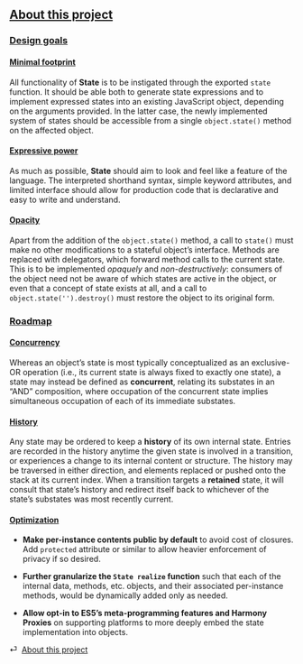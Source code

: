 ## [About this project](#about)

<div class="local-toc"></div>

### [Design goals](#about--design-goals)

#### [Minimal footprint](#about--design-goals--minimal-footprint)

All functionality of **State** is to be instigated through the exported `state` function. It should be able both to generate state expressions and to implement expressed states into an existing JavaScript object, depending on the arguments provided. In the latter case, the newly implemented system of states should be accessible from a single `object.state()` method on the affected object.

#### [Expressive power](#about--design-goals--expressive-power)

As much as possible, **State** should aim to look and feel like a feature of the language. The interpreted shorthand syntax, simple keyword attributes, and limited interface should allow for production code that is declarative and easy to write and understand.

#### [Opacity](#about--design-goals--opacity)

Apart from the addition of the `object.state()` method, a call to `state()` must make no other modifications to a stateful object’s interface. Methods are replaced with delegators, which forward method calls to the current state. This is to be implemented *opaquely* and *non-destructively*: consumers of the object need not be aware of which states are active in the object, or even that a concept of state exists at all, and a call to `object.state('').destroy()` must restore the object to its original form.


### [Roadmap](#about--roadmap)

#### [Concurrency](#about--roadmap--concurrency)

Whereas an object’s state is most typically conceptualized as an exclusive-OR operation (i.e., its current state is always fixed to exactly one state), a state may instead be defined as **concurrent**, relating its substates in an “AND” composition, where occupation of the concurrent state implies simultaneous occupation of each of its immediate substates.

#### [History](#about--roadmap--history)

Any state may be ordered to keep a **history** of its own internal state. Entries are recorded in the history anytime the given state is involved in a transition, or experiences a change to its internal content or structure. The history may be traversed in either direction, and elements replaced or pushed onto the stack at its current index. When a transition targets a **retained** state, it will consult that state’s history and redirect itself back to whichever of the state’s substates was most recently current.

#### [Optimization](#about--roadmap--optimization)

* **Make per-instance contents public by default** to avoid cost of closures. Add `protected` attribute or similar to allow heavier enforcement of privacy if so desired.

* **Further granularize the `State realize` function** such that each of the internal data, methods, etc. objects, and their associated per-instance methods, would be dynamically added only as needed.

* **Allow opt-in to ES5’s meta-programming features and Harmony Proxies** on supporting platforms to more deeply embed the state implementation into objects.

<div class="backcrumb">
⏎  <a class="section" href="#about">About this project</a>
</div>
